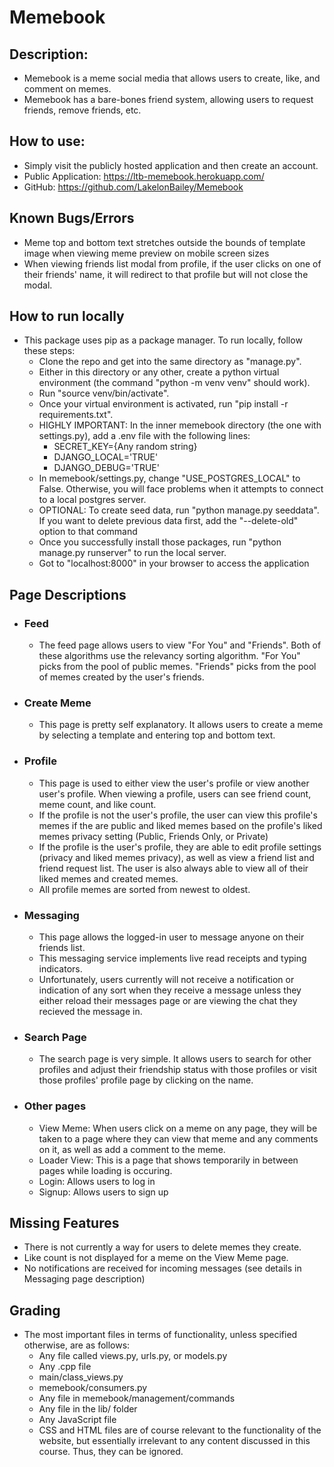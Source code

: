 # Memebook

## Description:
- Memebook is a meme social media that allows users to create, like, and comment on memes.
- Memebook has a bare-bones friend system, allowing users to request friends, remove friends, etc.

## How to use:
- Simply visit the publicly hosted application and then create an account.
- Public Application: https://ltb-memebook.herokuapp.com/
- GitHub: https://github.com/LakelonBailey/Memebook

## Known Bugs/Errors
- Meme top and bottom text stretches outside the bounds of template image when viewing meme preview on mobile screen sizes
- When viewing friends list modal from profile, if the user clicks on one of their friends' name, it will redirect to that profile but will not close the modal.

## How to run locally
- This package uses pip as a package manager. To run locally, follow these steps:
    - Clone the repo and get into the same directory as "manage.py".
    - Either in this directory or any other, create a python virtual environment (the command "python -m venv venv" should work).
    - Run "source venv/bin/activate".
    - Once your virtual environment is activated, run "pip install -r requirements.txt".
    - HIGHLY IMPORTANT: In the inner memebook directory (the one with settings.py), add a .env file with the following lines:
        - SECRET_KEY={Any random string}
        - DJANGO_LOCAL='TRUE'
        - DJANGO_DEBUG='TRUE'
    - In memebook/settings.py, change "USE_POSTGRES_LOCAL" to False. Otherwise, you will face problems when it attempts to connect to a local postgres server.
    - OPTIONAL: To create seed data, run "python manage.py seeddata". If you want to delete previous data first, add the "--delete-old" option to that command
    - Once you successfully install those packages, run "python manage.py runserver" to run the local server.
    - Got to "localhost:8000" in your browser to access the application

## Page Descriptions
- ### Feed
    - The feed page allows users to view "For You" and "Friends". Both of these algorithms use the relevancy sorting algorithm. "For You" picks from the pool of public memes. "Friends" picks from the pool of memes created by the user's friends.
- ### Create Meme
    - This page is pretty self explanatory. It allows users to create a meme by selecting a template and entering top and bottom text.
- ### Profile
    - This page is used to either view the user's profile or view another user's profile. When viewing a profile, users can see friend count, meme count, and like count.
    - If the profile is not the user's profile, the user can view this profile's memes if the are public and liked memes based on the profile's liked memes privacy setting (Public, Friends Only, or Private)
    - If the profile is the user's profile, they are able to edit profile settings (privacy and liked memes privacy), as well as view a friend list and friend request list. The user is also always able to view all of their liked memes and created memes.
    - All profile memes are sorted from newest to oldest.
- ### Messaging
    - This page allows the logged-in user to message anyone on their friends list.
    - This messaging service implements live read receipts and typing indicators.
    - Unfortunately, users currently will not receive a notification or indication of any sort when they receive a message unless they either reload their messages page or are viewing the chat they recieved the message in.
- ### Search Page
    - The search page is very simple. It allows users to search for other profiles and adjust their friendship status with those profiles or visit those profiles' profile page by clicking on the name.
- ### Other pages
    - View Meme: When users click on a meme on any page, they will be taken to a page where they can view that meme and any comments on it, as well as add a comment to the meme.
    - Loader View: This is a page that shows temporarily in between pages while loading is occuring.
    - Login: Allows users to log in
    - Signup: Allows users to sign up

## Missing Features
- There is not currently a way for users to delete memes they create.
- Like count is not displayed for a meme on the View Meme page.
- No notifications are received for incoming messages (see details in Messaging page description)

## Grading
- The most important files in terms of functionality, unless specified otherwise, are as follows:
    - Any file called views.py, urls.py, or models.py
    - Any .cpp file
    - main/class_views.py
    - memebook/consumers.py
    - Any file in memebook/management/commands
    - Any file in the lib/ folder
    - Any JavaScript file
    - CSS and HTML files are of course relevant to the functionality of the website, but essentially irrelevant to any content discussed in this course. Thus, they can be ignored.
